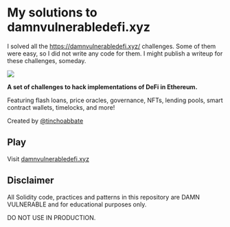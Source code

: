 # My solutions to damnvulnerabledefi.xyz
I solved all the https://damnvulnerabledefi.xyz/ challenges. Some of them were easy, so I did not write any code for them. I might publish a writeup for these challenges, someday. 
 

![](cover.png)

**A set of challenges to hack implementations of DeFi in Ethereum.**

Featuring flash loans, price oracles, governance, NFTs, lending pools, smart contract wallets, timelocks, and more!

Created by [@tinchoabbate](https://twitter.com/tinchoabbate)

## Play

Visit [damnvulnerabledefi.xyz](https://damnvulnerabledefi.xyz)

## Disclaimer

All Solidity code, practices and patterns in this repository are DAMN VULNERABLE and for educational purposes only.

DO NOT USE IN PRODUCTION.
